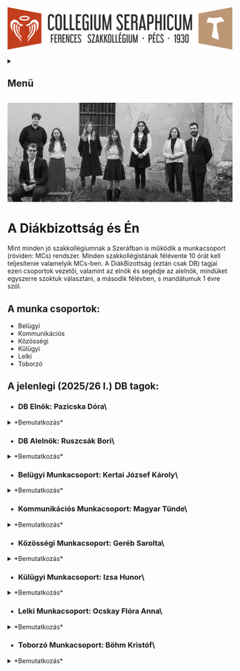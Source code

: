 ![](Arculati_Elemek/Logo/logo-long.png)

<details>
	<summary><h2>Menü</h2></summary>
- [Kezdőlap](/mobile_version.html)
- [Rólunk](/rolunk.html)
- [Programok](/programok.html)
- [Szakmai nap](/SzakmaiNap.html)
- [Felvételi](/Felveteli.html)
- [Galéria](/Galeria.html)
- [Dokumentumok](/dokumentumok.html)
- [DiákBizottság](/DB.html)
- [Felújítások](/felujitasok.html)
</details>

![](src/pictures/honlap_kepek/DB/2526i/CutOsszkep.webp)

# A Diákbizottság és Én

Mint minden jó szakkollégiumnak a Szeráfban is működik a munkacsoport (röviden: MCs) rendszer. Minden szakkollégistának
félévente 10 órát kell teljesítenie valamelyik MCs-ben. A DiákBizottság (eztán csak DB) tagjai ezen csoportok vezetői,
valamint az elnök és segédje az alelnök, mindüket egyszerre szoktuk választani, a második félévben, s mandátumuk 1 évre
szól.

## A munka csoportok:

- Belügyi
- Kommunikációs
- Közösségi
- Külügyi
- Lelki
- Toborzó

## A jelenlegi (2025/26 I.) DB tagok:

- ### DB Elnök: Pazicska Dóra\

<details> <summary>*Bemutatkozás*</summary>
<table>
<tr>
    <td>![](src/pictures/honlap_kepek/DB/2526i/CutDB0.webp)</td>
    <td> A Pécsi Tudományegyetem Bölcsészet- és Társadalomtudományi Karának másodéves tanár szakos hallgatója vagyok, magyar nyelv és -irodalom; földrajz szakpárokkal. Elsődleges szempont számomra, hogy a Diák Bizottságon belül a kommunikáció és a munkavégzés minél hatékonyabb legyen, ami megkívánja a felektől az őszinte és nyílt beszédformákat, valamint a támogató, kooperatív légkört.
 Az idei szemeszterben a Diákbizottság Elnökeként az én elsődleges feladatom, hogy segítsem és támogassam a munkacsoport vezetők munkáját. Emellett adminisztrációs feladatokat végzek, továbbá a munkacsoport vezetőknek segítek a projektek megtervezésében és végrehajtásában.</td>
  </tr>
</table>
</details>

- ### DB Alelnök: Ruszcsák Bori\

<details> <summary>*Bemutatkozás*</summary>
<table>
<tr>
    <td>![](src/pictures/honlap_kepek/DB/2526i/CutDB00.webp)</td>
    <td> A Pécsi Tudományegyetem Bölcsészet- és Társadalomtudományi Karának Közösségszervező szakos hallgatója vagyok. Nyitott, kreatív és lelkes emberként igyekszem összefogni a Diákbizottság tagjait. Kapcsolataimban vezérelv a nyílt kommunikáció és az emberközpontúság, legyen szó a vezetőségről vagy a szakkollégistákról. Elnökként két hetente hívom össze a Diákbizottság tagjait megbeszélés céljából, mely egyben nyitott térként is szolgál, bármely szakkollégista részt vehet rajta, mint hallgatóság. Feladatkörömbe sorolandó még a Kollégium Tanácsban és a Felvételi Bizottságban való aktív részvétel. Összességében a rendelkezésemre álló pszichologiai és az eddig megszerzett tapasztalati tőkére alapozva, a munkacsoport vezetők személyében egy segítő csapattal együttműködve munkálkodom a kollégiumi mindennapok jobbá tételén. </td>
  </tr>
</table>
</details>

- ### Belügyi Munkacsoport: Kertai József Károly\

</details>
<details> <summary>*Bemutatkozás*</summary>
<table>
<tr>
    <td>![](src/pictures/honlap_kepek/DB/2526i/CutDB3.webp)</td>
    <td> A Pécsi Tudományegyetem Általános Orvostudományi Karának hallgatójaként a tanulmányaim megkezdése óta vagyok kollégista. A Belügyi Munkacsoporttal azon dolgozunk, hogy a kollégium épületét napról-napra egyre komfortosabb és otthonosabb hellyé tegyük. Ennek elősegítésére többek közt szervezünk közös kertészkedéseket, részt veszünk a közösségi tereink tisztán tartásában, valamint együtt felelünk az eszközpark fejlesztéséért. A munkacsoport vezetőjeként szívügyem, hogy mindezt a fenntarthatóság jegyében vigyük véghez.</td>
  </tr>
</table>
</details>

- ### Kommunikációs Munkacsoport: Magyar Tünde\

</details>
<details> <summary>*Bemutatkozás*</summary>
<table>
<tr>
    <td>![](src/pictures/honlap_kepek/DB/2526i/CutDB5.webp)</td>
    <td> A Pécsi Tudományegyetem Egészségtudományi Karának Ápolás- és betegellátás, szülésznő szakos hallgatója vagyok. Munkacsoportommal képviseljük kollégiumunkat a közösségi médiában, illetve nálunk történik a honlap szerkesztése is. Fontos számomra, hogy megosszuk értékeinket, nyomon követhetőséget biztosítsunk programok szempontjából, emellett a jövőbeni jelentkezőknek is tájékozódási lehetőséget nyújtsunk.</td>
  </tr>
</table>
</details>

- ### Közösségi Munkacsoport: Geréb Sarolta\

</details>
<details> <summary>*Bemutatkozás*</summary>
<table>
<tr>
    <td>![](src/pictures/honlap_kepek/DB/2526i/CutDB1.webp)</td>
    <td> A Pécsi Tudományegyetem Egészségtudományi Karának Táplálkozástudományi mesterszakos hallgatójaként kollégiumunkban a Közösségi Munkacsoportért felelek. Fontosnak tartom, hogy az itt lakók ne csak szállásként tekintsenek a kollégiumra, hanem otthon is érezzék itt magukat, ezért célom, hogy a munkacsoportommal együtt olyan programokat szervezzünk, amelyek mindenki számára értéket és élményt jelentenek, hozzájárulva egy élőbb és összetartóbb közösség formálásához.</td>
  </tr>
</table>
</details>

- ### Külügyi Munkacsoport: Izsa Hunor\

</details>
<details> <summary>*Bemutatkozás*</summary>
<table>
<tr>
    <td>![](src/pictures/honlap_kepek/DB/2526i/CutDB2.webp)</td>
    <td> A Pécsi Tudományegyetem Természettudományi Karának negyedéves földrajz-történelem tanár szakos hallgatója vagyok. A külügyi munkacsoport elsődleges feladata a kollégium és a külsős személyek, illetve intézmények közötti kapcsolattartás. Kis csapatunk foglalkozik továbbá a kollégium alumni-csoportjának kezelésével és a remek közös programok szervezésével a tagok számára. A tavaszi félév során mi bonyolítjuk le a kollégiumi véradást is, illetve az őszi időszakban jótékonykodással igyekszünk erősíteni a ferences lelkiség gyakorlását a városban. A külügyi munkacsoport tartja a kapcsolatot a más pécsi keresztény közösségekkel is, így csatolva be a kollégiumot a szélesebb, Krisztusi gyülekezetbe.</td>
  </tr>
</table>
</details>

- ### Lelki Munkacsoport: Ocskay Flóra Anna\

</details>
<details> <summary>*Bemutatkozás*</summary>
<table>
<tr>
    <td>![](src/pictures/honlap_kepek/DB/2526i/CutDB7.webp)</td>
    <td> A Pécsi Tudományegyetem Bölcsészet- és Társadalomtudományi Karának történelem szakos hallgatója vagyok. A lelki munkacsoport vezetőjeként a kollégisták Istennel való kapcsolatteremtését, valamint kapcsolattartását próbálom segíteni a munkacsoportommal. Ehhez szentségimádásokat, esti imákat és számos lelki programot szervezünk. Munkánkat segíti egy lelkes zenész csapat is.</td>
  </tr>
</table>
</details>

- ### Toborzó Munkacsoport: Böhm Kristóf\

</details>
<details> <summary>*Bemutatkozás*</summary>
<table>
<tr>
    <td>![](src/pictures/honlap_kepek/DB/2526i/CutDB6.webp)</td>
    <td> A Pécsi Tudományegyetem Egészségtudományi Karának Mentőtiszt szakos hallgatója vagyok. A Toborzó Munkacsoport vezetőjeként egy barátságos, s egyben professzionális környezetben dolgozunk azért, hogy a jövő kollégistái számára egy vonzó lakhatási lehetőség legyen a Szeráf. Továbbá az újonnan érkezett kollégisták beilleszkedését is segítjük csapatommal, ezért szeretnénk a következő félévben is megszervezni a „Mentor programot”. Ezek mellett a kollégiumi felvételiért és „merchandise” termékekért is mi felelünk. </td>
  </tr>
</table>
</details>
